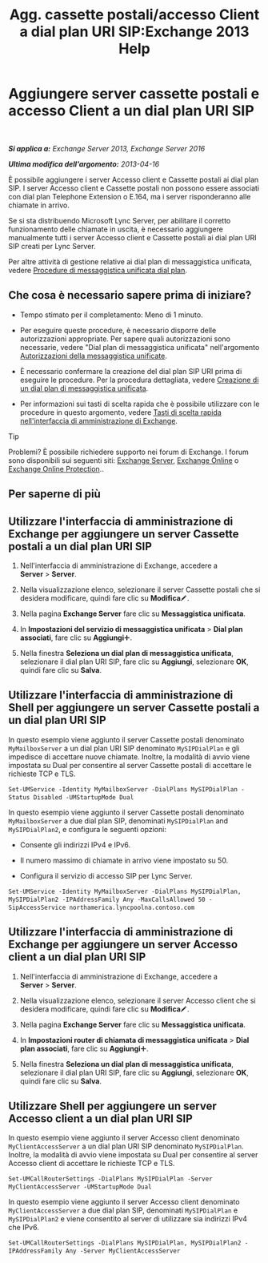 ﻿---
title: 'Agg. cassette postali/accesso Client a dial plan URI SIP:Exchange 2013 Help'
TOCTitle: Aggiungere server cassette postali e accesso Client a un dial plan URI SIP
ms:assetid: 17fed308-ff0d-4e61-b9f9-e6680b6eccaa
ms:mtpsurl: https://technet.microsoft.com/it-it/library/Aa996399(v=EXCHG.150)
ms:contentKeyID: 52063046
ms.date: 05/22/2018
mtps_version: v=EXCHG.150
ms.translationtype: MT
---

# Aggiungere server cassette postali e accesso Client a un dial plan URI SIP

 

_**Si applica a:** Exchange Server 2013, Exchange Server 2016_

_**Ultima modifica dell'argomento:** 2013-04-16_

È possibile aggiungere i server Accesso client e Cassette postali ai dial plan SIP. I server Accesso client e Cassette postali non possono essere associati con dial plan Telephone Extension o E.164, ma i server risponderanno alle chiamate in arrivo.

Se si sta distribuendo Microsoft Lync Server, per abilitare il corretto funzionamento delle chiamate in uscita, è necessario aggiungere manualmente tutti i server Accesso client e Cassette postali ai dial plan URI SIP creati per Lync Server.

Per altre attività di gestione relative ai dial plan di messaggistica unificata, vedere [Procedure di messaggistica unificata dial plan](um-dial-plan-procedures-exchange-2013-help.md).

## Che cosa è necessario sapere prima di iniziare?

  - Tempo stimato per il completamento: Meno di 1 minuto.

  - Per eseguire queste procedure, è necessario disporre delle autorizzazioni appropriate. Per sapere quali autorizzazioni sono necessarie, vedere "Dial plan di messaggistica unificata" nell'argomento [Autorizzazioni della messaggistica unificate](unified-messaging-permissions-exchange-2013-help.md).

  - È necessario confermare la creazione del dial plan SIP URI prima di eseguire le procedure. Per la procedura dettagliata, vedere [Creazione di un dial plan di messaggistica unificata](create-a-um-dial-plan-exchange-2013-help.md).

  - Per informazioni sui tasti di scelta rapida che è possibile utilizzare con le procedure in questo argomento, vedere [Tasti di scelta rapida nell'interfaccia di amministrazione di Exchange](keyboard-shortcuts-in-the-exchange-admin-center-exchange-online-protection-help.md).


> [!TIP]
> Problemi? È possibile richiedere supporto nei forum di Exchange. I forum sono disponibili sui seguenti siti: <A href="https://go.microsoft.com/fwlink/p/?linkid=60612">Exchange Server</A>, <A href="https://go.microsoft.com/fwlink/p/?linkid=267542">Exchange Online</A> o <A href="https://go.microsoft.com/fwlink/p/?linkid=285351">Exchange Online Protection</A>..



## Per saperne di più

## Utilizzare l'interfaccia di amministrazione di Exchange per aggiungere un server Cassette postali a un dial plan URI SIP

1.  Nell'interfaccia di amministrazione di Exchange, accedere a **Server** \> **Server**.

2.  Nella visualizzazione elenco, selezionare il server Cassette postali che si desidera modificare, quindi fare clic su **Modifica**![Icona Modifica](images/JJ218640.6f53ccb2-1f13-4c02-bea0-30690e6ea71d(EXCHG.150).gif "Icona Modifica").

3.  Nella pagina **Exchange Server** fare clic su **Messaggistica unificata**.

4.  In **Impostazioni del servizio di messaggistica unificata** \> **Dial plan associati**, fare clic su **Aggiungi**![Icona Aggiungi](images/JJ218640.c1e75329-d6d7-4073-a27d-498590bbb558(EXCHG.150).gif "Icona Aggiungi").

5.  Nella finestra **Seleziona un dial plan di messaggistica unificata**, selezionare il dial plan URI SIP, fare clic su **Aggiungi**, selezionare **OK**, quindi fare clic su **Salva**.

## Utilizzare l'interfaccia di amministrazione di Shell per aggiungere un server Cassette postali a un dial plan URI SIP

In questo esempio viene aggiunto il server Cassette postali denominato `MyMailboxServer` a un dial plan URI SIP denominato `MySIPDialPlan` e gli impedisce di accettare nuove chiamate. Inoltre, la modalità di avvio viene impostata su Dual per consentire al server Cassette postali di accettare le richieste TCP e TLS.

    Set-UMService -Identity MyMailboxServer -DialPlans MySIPDialPlan -Status Disabled -UMStartupMode Dual

In questo esempio viene aggiunto il server Cassette postali denominato `MyMailboxServer` a due dial plan SIP, denominati `MySIPDialPlan` and `MySIPDialPlan2`, e configura le seguenti opzioni:

  - Consente gli indirizzi IPv4 e IPv6.

  - Il numero massimo di chiamate in arrivo viene impostato su 50.

  - Configura il servizio di accesso SIP per Lync Server.

<!-- end list -->

    Set-UMService -Identity MyMailboxServer -DialPlans MySIPDialPlan, MySIPDialPlan2 -IPAddressFamily Any -MaxCallsAllowed 50 -SipAccessService northamerica.lyncpoolna.contoso.com

## Utilizzare l'interfaccia di amministrazione di Exchange per aggiungere un server Accesso client a un dial plan URI SIP

1.  Nell'interfaccia di amministrazione di Exchange, accedere a **Server** \> **Server**.

2.  Nella visualizzazione elenco, selezionare il server Accesso client che si desidera modificare, quindi fare clic su **Modifica**![Icona Modifica](images/JJ218640.6f53ccb2-1f13-4c02-bea0-30690e6ea71d(EXCHG.150).gif "Icona Modifica").

3.  Nella pagina **Exchange Server** fare clic su **Messaggistica unificata**.

4.  In **Impostazioni router di chiamata di messaggistica unificata** \> **Dial plan associati**, fare clic su **Aggiungi**![Icona Aggiungi](images/JJ218640.c1e75329-d6d7-4073-a27d-498590bbb558(EXCHG.150).gif "Icona Aggiungi").

5.  Nella finestra **Seleziona un dial plan di messaggistica unificata**, selezionare il dial plan URI SIP, fare clic su **Aggiungi**, selezionare **OK**, quindi fare clic su **Salva**.

## Utilizzare Shell per aggiungere un server Accesso client a un dial plan URI SIP

In questo esempio viene aggiunto il server Accesso client denominato `MyClientAccessServer` a un dial plan URI SIP denominato `MySIPDialPlan`. Inoltre, la modalità di avvio viene impostata su Dual per consentire al server Accesso client di accettare le richieste TCP e TLS.

    Set-UMCallRouterSettings -DialPlans MySIPDialPlan -Server MyClientAccessServer -UMStartupMode Dual

In questo esempio viene aggiunto il server Accesso client denominato `MyClientAccessServer` a due dial plan SIP, denominati `MySIPDialPlan` e `MySIPDialPlan2` e viene consentito al server di utilizzare sia indirizzi IPv4 che IPv6.

    Set-UMCallRouterSettings -DialPlans MySIPDialPlan, MySIPDialPlan2 -IPAddressFamily Any -Server MyClientAccessServer

